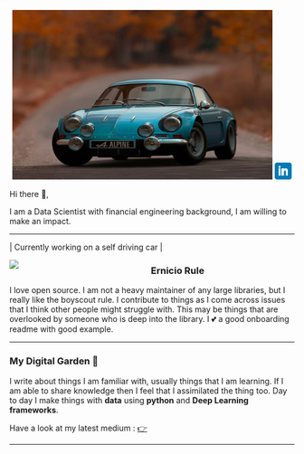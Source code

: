 <p align='center'>
 <img width="460" height="300" src="images/alpine.jpg">
<a href="https://www.linkedin.com/in/gmithuran/"><img height="30" src="images/linkedin.png"></a>
</p>

Hi there 👋,

I am a Data Scientist with financial engineering background, I am willing to make an impact. 

 
  ---
 | Currently working on a self driving car |
 <p>
  <img width="250" align='left' src="https://google.com">
</p>
 
### Ernicio Rule

I love open source.  I am not a heavy maintainer of any large libraries, but I really like the boyscout rule.  I contribute to things as I come across issues that I think other people might struggle with.  This may be things that are overlooked by someone who is deep into the library.  I 💕 a good onboarding readme with good example.

 ---

### My Digital Garden 🌱

I write about things I am familiar with, usually things that I am learning. If I am able to share knowledge then I feel that I assimilated the thing too. Day to day I make things with **data** using **python** and **Deep Learning frameworks**. 

Have a look at my latest medium : [👉](https://medium.com/)


---
